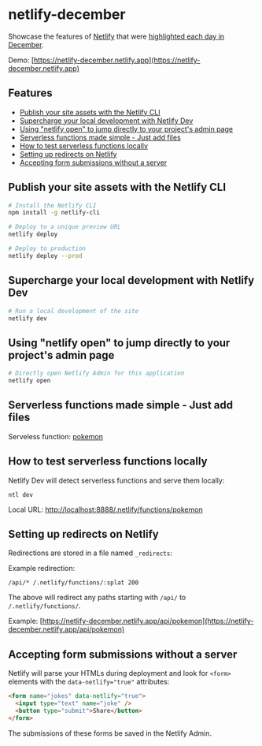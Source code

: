 # netlify-december

Showcase the features of [Netlify](https://www.netlify.com/) that were [highlighted each day in December](https://www.netlify.com/blog/2021/12/01/highlighting-a-different-netlify-feature-each-day-in-december/).

Demo: [https://netlify-december.netlify.app](https://netlify-december.netlify.app)

## Features

- [Publish your site assets with the Netlify CLI](#publish-your-site-assets-with-the-netlify-cli)
- [Supercharge your local development with Netlify Dev](#supercharge-your-local-development-with-netlify-dev)
- [Using "netlify open" to jump directly to your project's admin page](#using-netlify-open-to-jump-directly-to-your-projects-admin-page)
- [Serverless functions made simple - Just add files](#serverless-functions-made-simple---just-add-files)
- [How to test serverless functions locally](#how-to-test-serverless-functions-locally)
- [Setting up redirects on Netlify](#setting-up-redirects-on-netlify)
- [Accepting form submissions without a server](#accepting-form-submissions-without-a-server)

## Publish your site assets with the Netlify CLI

```bash
# Install the Netlify CLI
npm install -g netlify-cli

# Deploy to a unique preview URL
netlify deploy

# Deploy to production
netlify deploy --prod
```

## Supercharge your local development with Netlify Dev

```bash
# Run a local development of the site
netlify dev
```

## Using "netlify open" to jump directly to your project's admin page

```bash
# Directly open Netlify Admin for this application
netlify open
```

## Serverless functions made simple - Just add files

Serveless function: [pokemon](https://github.com/petermekhaeil/netlify-december/blob/master/netlify/functions/pokemon.js)

## How to test serverless functions locally

Netlify Dev will detect serverless functions and serve them locally:

```
ntl dev
```

Local URL: [http://localhost:8888/.netlify/functions/pokemon](http://localhost:8888/.netlify/functions/pokemon)

## Setting up redirects on Netlify

Redirections are stored in a file named `_redirects`:

Example redirection:

```
/api/* /.netlify/functions/:splat 200
```

The above will redirect any paths starting with `/api/` to `/.netlify/functions/`.

Example: [https://netlify-december.netlify.app/api/pokemon](https://netlify-december.netlify.app/api/pokemon)

## Accepting form submissions without a server

Netlify will parse your HTMLs during deployment and look for `<form>` elements with the `data-netlify="true"` attributes:

```html
<form name="jokes" data-netlify="true">
  <input type="text" name="joke" />
  <button type="submit">Share</button>
</form>
```

The submissions of these forms be saved in the Netlify Admin.
